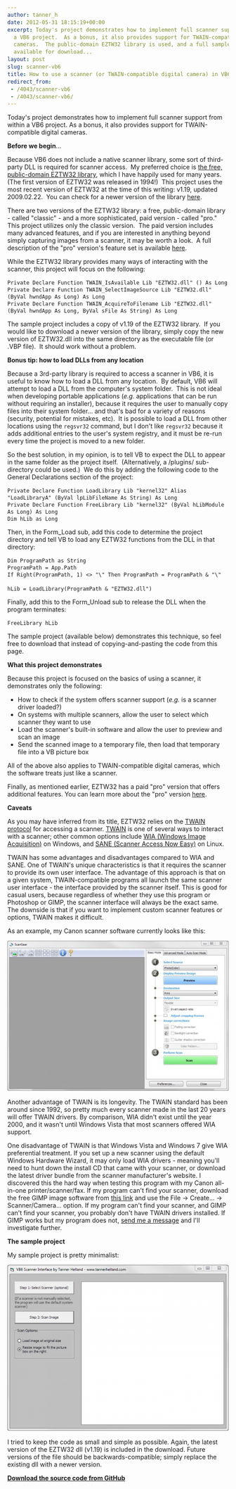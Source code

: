 ```yaml
---
author: tanner_h
date: 2012-05-31 18:15:19+00:00
excerpt: Today's project demonstrates how to implement full scanner support from within
  a VB6 project.  As a bonus, it also provides support for TWAIN-compatible digital
  cameras.  The public-domain EZTW32 library is used, and a full sample project is
  available for download...
layout: post
slug: scanner-vb6
title: How to use a scanner (or TWAIN-compatible digital camera) in VB6
redirect_from:
 - /4043/scanner-vb6
 - /4043/scanner-vb6/
---
```


Today's project demonstrates how to implement full scanner support from within a VB6 project.  As a bonus, it also provides support for TWAIN-compatible digital cameras.

**Before we begin**...

Because VB6 does not include a native scanner library, some sort of third-party DLL is required for scanner access.  My preferred choice is [the free, public-domain EZTW32 library](http://eztwain.com/index.htm), which I have happily used for many years.  (The first version of EZTW32 was released in 1994!)  This project uses the most recent version of EZTW32 at the time of this writing: v1.19, updated 2009.02.22.  You can check for a newer version of the library [here](http://eztwain.com/eztwain1.htm).

There are two versions of the EZTW32 library: a free, public-domain library - called "classic" - and a more sophisticated, paid version - called "pro."  This project utilizes only the classic version.  The paid version includes many advanced features, and if you are interested in anything beyond simply capturing images from a scanner, it may be worth a look.  A full description of the "pro" version's feature set is available [here](http://eztwain.com/eztwain4.htm).

While the EZTW32 library provides many ways of interacting with the scanner, this project will focus on the following:
    
    Private Declare Function TWAIN_IsAvailable Lib "EZTW32.dll" () As Long
    Private Declare Function TWAIN_SelectImageSource Lib "EZTW32.dll" (ByVal hwndApp As Long) As Long
    Private Declare Function TWAIN_AcquireToFilename Lib "EZTW32.dll" (ByVal hwndApp As Long, ByVal sFile As String) As Long

The sample project includes a copy of v1.19 of the EZTW32 library.  If you would like to download a newer version of the library, simply copy the new version of EZTW32.dll into the same directory as the executable file (or .VBP file).  It should work without a problem.

**Bonus tip: how to load DLLs from any location**

Because a 3rd-party library is required to access a scanner in VB6, it is useful to know how to load a DLL from any location.  By default, VB6 will attempt to load a DLL from the computer's system folder.  This is not ideal when developing portable applications (_e.g._ applications that can be run without requiring an installer), because it requires the user to manually copy files into their system folder... and that's bad for a variety of reasons (security, potential for mistakes, etc).  It is possible to load a DLL from other locations using the `regsvr32` command, but I don't like `regsvr32` because it adds additional entries to the user's system registry, and it must be re-run every time the project is moved to a new folder.

So the best solution, in my opinion, is to tell VB to expect the DLL to appear in the same folder as the project itself.  (Alternatively, a /plugins/ sub-directory could be used.)  We do this by adding the following code to the General Declarations section of the project:
    
    Private Declare Function LoadLibrary Lib "kernel32" Alias "LoadLibraryA" (ByVal lpLibFileName As String) As Long
    Private Declare Function FreeLibrary Lib "kernel32" (ByVal hLibModule As Long) As Long
    Dim hLib as Long

Then, in the Form_Load sub, add this code to determine the project directory and tell VB to load any EZTW32 functions from the DLL in that directory:
    
    Dim ProgramPath as String
    ProgramPath = App.Path
    If Right(ProgramPath, 1) <> "\" Then ProgramPath = ProgramPath & "\"
    
    hLib = LoadLibrary(ProgramPath & "EZTW32.dll")

Finally, add this to the Form_Unload sub to release the DLL when the program terminates:
    
    FreeLibrary hLib

The sample project (available below) demonstrates this technique, so feel free to download that instead of copying-and-pasting the code from this page.

**What this project demonstrates**

Because this project is focused on the basics of using a scanner, it demonstrates only the following:

  * How to check if the system offers scanner support (_e.g._ is a scanner driver loaded?)
  * On systems with multiple scanners, allow the user to select which scanner they want to use
  * Load the scanner's built-in software and allow the user to preview and scan an image
  * Send the scanned image to a temporary file, then load that temporary file into a VB picture box

All of the above also applies to TWAIN-compatible digital cameras, which the software treats just like a scanner.

Finally, as mentioned earlier, EZTW32 has a paid "pro" version that offers additional features.  You can learn more about the "pro" version [here](http://eztwain.com/eztwain4.htm).

**Caveats**

As you may have inferred from its title, EZTW32 relies on the [TWAIN protocol](http://en.wikipedia.org/wiki/TWAIN) for accessing a scanner.  [TWAIN](http://en.wikipedia.org/wiki/TWAIN) is one of several ways to interact with a scanner; other common options include [WIA (Windows Image Acquisition)](http://en.wikipedia.org/wiki/Windows_Image_Acquisition) on Windows, and [SANE (Scanner Access Now Easy)](http://en.wikipedia.org/wiki/Scanner_Access_Now_Easy) on Linux.

TWAIN has some advantages and disadvantages compared to WIA and SANE.  One of TWAIN's unique characteristics is that it requires the scanner to provide its own user interface.  The advantage of this approach is that on a given system, TWAIN-compatible programs all launch the same scanner user interface - the interface provided by the scanner itself.  This is good for casual users, because regardless of whether they use this program or Photoshop or GIMP, the scanner interface will always be the exact same.  The downside is that if you want to implement custom scanner features or options, TWAIN makes it difficult.

As an example, my Canon scanner software currently looks like this:

![Canon scanner user interface](images/Scanner_Software-600x406.jpg)

Another advantage of TWAIN is its longevity.  The TWAIN standard has been around since 1992, so pretty much every scanner made in the last 20 years will offer TWAIN drivers.  By comparison, WIA didn't exist until the year 2000, and it wasn't until Windows Vista that most scanners offered WIA support.

One disadvantage of TWAIN is that Windows Vista and Windows 7 give WIA preferential treatment.  If you set up a new scanner using the default Windows Hardware Wizard, it may only load WIA drivers - meaning you'll need to hunt down the install CD that came with your scanner, or download the latest driver bundle from the scanner manufacturer's website.  I discovered this the hard way when testing this program with my Canon all-in-one printer/scanner/fax.  If my program can't find your scanner, download the free GIMP image software from [this link](http://www.gimp.org/downloads/) and use the File -> Create... -> Scanner/Camera... option.  If my program can't find your scanner, and GIMP can't find your scanner, you probably don't have TWAIN drivers installed.  If GIMP works but my program does not, [send me a message](http://www.tannerhelland.com/contact/) and I'll investigate further.

**The sample project**

My sample project is pretty minimalist:

![Scanner project user interface](images/Scanner_Screenshot-600x448.png)

I tried to keep the code as small and simple as possible.  Again, the latest version of the EZTW32 dll (v1.19) is included in the download.  Future versions of the file should be backwards-compatible; simply replace the existing dll with a newer version.

**[Download the source code from GitHub](https://github.com/tannerhelland/vb6-code/tree/master/Scanner-TWAIN)**